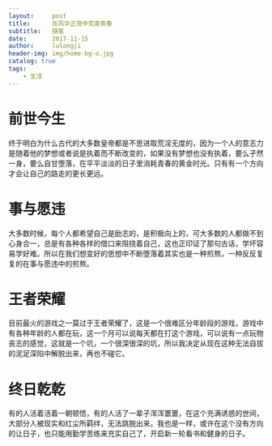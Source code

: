 ```yaml
---
layout:     post
title:      在风华正茂中荒废青春
subtitle:   随笔
date:       2017-11-15
author:     lulongji
header-img: img/home-bg-o.jpg
catalog: true
tags:
    - 生活
---
```


# 前世今生

终于明白为什么古代的大多数皇帝都是不思进取荒淫无度的，因为一个人的意志力是随着他的梦想或者说是执着而不断改变的，如果没有梦想也没有执着，要么孑然一身，要么自甘堕落，在平平淡淡的日子里消耗青春的黄金时光。只有有一个方向才会让自己的路走的更长更远。

# 事与愿违

大多数时候，每个人都希望自己是励志的，是积极向上的，可大多数的人都做不到心身合一，总是有各种各样的借口来阻挠着自己，这也正印证了那句古话，学坏容易学好难。所以在我们想变好的思想中不断堕落着其实也是一种煎熬，一种反反复复的在事与愿违中的煎熬。

# 王者荣耀

目前最火的游戏之一莫过于王者荣耀了，这是一个很难区分年龄段的游戏，游戏中有各种年龄的人都在玩，这一个月可以说每天都在打这个游戏，可以说有一点玩物丧志的感觉，这就是一个坑，一个很深很深的坑，所以我决定从现在这种无法自拔的泥足深陷中解脱出来，再也不碰它。

# 终日乾乾

有的人活着活着一朝顿悟，有的人活了一辈子浑浑噩噩，在这个充满诱惑的世间，大部分人被现实和红尘所羁绊，无法跳脱出来。我也是一样，或许在这个没有方向的让日子，也只能用勤学苦练来充实自己了，开启新一轮看书和健身的日子。